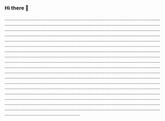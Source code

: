 ### Hi there 👋

....................................................................................................................................................................................................................................................................................................................................................................................................................................................................................................................................................................................................................................................................................................................................................................................................................................................................................................................................................................................................................................................................................................................................................................................................................................................................................................................................................................................................................................................................................................................................................................................................................................................................................................................................................................................................................................................................................................................................................................................................................................................................................................................................................................................................................................................................................................................................................................................